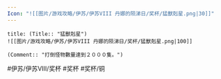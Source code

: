 ```yaml
---
Icon: "![[图片/游戏攻略/伊苏/伊苏VIII 丹娜的陨涕日/奖杯/猛獸剋星.png|30]]"
---
```

```ad-common-bronze-trophy
title: (Title:: "猛獸剋星")
![[图片/游戏攻略/伊苏/伊苏VIII 丹娜的陨涕日/奖杯/猛獸剋星.png|100]]

(Comment:: "打倒怪物數量達到２０００隻。")
```

#伊苏/伊苏VIII/奖杯 #奖杯 #奖杯/铜
